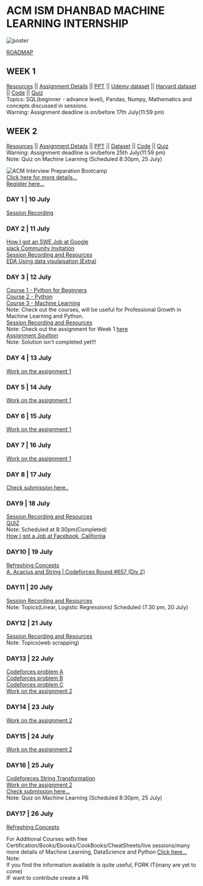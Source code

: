 # ACM ISM DHANBAD MACHINE LEARNING INTERNSHIP   
![poster](https://github.com/AdicherlaVenkataSai/acm-ml-internship/blob/master/ACM%20LOC.jpg)
   

[ROADMAP](https://docs.google.com/document/d/1i_RnLREwEMPZ7rTyEBybQCHi_eiI7csW/edit)
## WEEK 1   
[Resources](https://drive.google.com/drive/folders/1gCqtfG3NTapGiPJGgHsajWbi1FpbG9xp) || [Assignment Details](https://drive.google.com/drive/folders/1hnRcA5Ehl_B5IlxWgeTX83y3NX7ZV_4W) || [PPT](https://docs.google.com/presentation/d/11gibQ2hERG3WK2tlDTgzc7px8o9HLLkKIFciookATYA/edit?usp=sharing) || [Udemy dataset](https://drive.google.com/file/d/1EDd0m2naDuXXwYZRwwEjMRztOF6ZrL_l/view?usp=sharing) || [Harvard dataset](https://drive.google.com/file/d/10jpyLp28eJPv1CPfBhyWM4OiQcrZNKdD/view?usp=sharing) || [Code](https://colab.research.google.com/drive/1MaMMC-TLH2ji4FEm-2AubHXRNQkiqHsP?usp=sharing) || [Quiz](https://docs.google.com/forms/d/e/1FAIpQLSe2sGo_gu1lQdEA0BSqVqQDfiKE_-v6DPgdj8Hpf7YrTxo2QA/viewform?vc=0&c=0&w=1&usp=mail_form_link)    
Topics: SQL(beginner - advance level), Pandas, Numpy, Mathematics and concepts discussed in sessions.   
Warning: Assignment deadline is on/before 17th July(11:59 pm)   
## WEEK 2   
[Resources](https://drive.google.com/drive/folders/13XMOwskEBk-_9qloihn1dsJElIBNjaIR) || [Assignment Details](https://drive.google.com/drive/folders/1tXUGuxdzwOTBZTd1073X2YE0YbMQ3IFz) || [PPT]() || [Dataset](https://github.com/AdicherlaVenkataSai/acm-ml-internship/blob/master/adicherla/week%202/bank-full.csv) || [Code](https://github.com/AdicherlaVenkataSai/acm-ml-internship/blob/master/adicherla/week%202/week_2%20(1).ipynb) || [Quiz](https://docs.google.com/forms/d/e/1FAIpQLSfeU9kKSBLx9zbdJIkssgfNisjChJNw4G_L4SKZ_L2cQLPb0Q/viewform)  
Warning: Assignment deadline is on/before 25th July(11:59 pm)  
Note: Quiz on Machine Learning (Scheduled 8:30pm, 25 July)
  
 
![ACM Interview Preparation Bootcamp](https://github.com/AdicherlaVenkataSai/acm-ml-internship/blob/master/BootCamp.jpeg)  
[Click here for more details...](https://github.com/AdicherlaVenkataSai/acm-ml-internship/blob/master/ACM%20Bootcamp.pdf)  
[Register here...](https://docs.google.com/forms/d/e/1FAIpQLSeISi89wkN6o_r1LMowi7pBZwIsXJHhfu5CkHbOoZVRrSc9rQ/viewform)

 
### DAY 1 | 10 July   
[Session Recording](https://www.dropbox.com/sh/wkwm1di477x5k0y/AABHhBxbE9VFT4NgynXsYV0Qa?dl=0)    
### DAY 2 | 11 July   
[How I got an SWE Job at Google](https://www.youtube.com/watch?v=EXKBE4VJtLY&feature=youtu.be)    
[slack Community Invitation](https://join.slack.com/t/acmml/shared_invite/zt-fjzx9l9z-2rN30P_Uo64HKUK8s~SZWQ)   
[Session Recording and Resources](https://drive.google.com/drive/folders/19j2dxF-yN4vSJ8V7mxg3dMg0XuUVUO_z)   
[EDA Using data visulaisation (Extra)](https://medium.com/@shantanu0707/analysing-stackoverflows-users-7547424f4432)    
### DAY 3 | 12 July   
[Course 1 - Python for Beginners](https://geeksgod.com/udemy-free-course/python-for-beginners-basics-to-advanced/)    
[Course 2 - Python](https://geeksgod.com/udemy-free-course/python-for-beginners-learn-all-the-basics-of-python/)    
[Course 3 - Machine Learning](https://geeksgod.com/udemy-free-course/step-by-step-guide-to-machine-learning/)   
Note: Check out the courses, will be useful for Professional Growth in Machine Learning and Python.   
[Session Recording and Resources](https://drive.google.com/drive/folders/1B4-ROSnBi28ngntGrfARaCGR_V_5AxlT)   
Note: Check out the assignment for Week 1 [here](https://drive.google.com/drive/folders/1hnRcA5Ehl_B5IlxWgeTX83y3NX7ZV_4W)    
[Assignment Soultion](https://github.com/AdicherlaVenkataSai/acm-ml-internship/tree/master/week%201)   
Note: Solution isn't completed yet!!!   
### DAY 4 | 13  July    
[Work on the assignment 1](https://drive.google.com/drive/folders/1hnRcA5Ehl_B5IlxWgeTX83y3NX7ZV_4W)    
### DAY 5 | 14 July   
[Work on the assignment 1](https://drive.google.com/drive/folders/1hnRcA5Ehl_B5IlxWgeTX83y3NX7ZV_4W)
### DAY 6 | 15 July   
[Work on the assignment 1](https://drive.google.com/drive/folders/1hnRcA5Ehl_B5IlxWgeTX83y3NX7ZV_4W)    
### DAY 7 | 16 July   
[Work on the assignment 1](https://drive.google.com/drive/folders/1hnRcA5Ehl_B5IlxWgeTX83y3NX7ZV_4W)    
### DAY 8 | 17 July   
[Check submission here..](https://github.com/AdicherlaVenkataSai/acm-ml-internship/tree/master/adicherla/week%201)    
### DAY9 | 18 July    
[Session Recording and Resources](https://drive.google.com/folderview?id=12auVoHz6rpLPm5cCCP3_Ld7ZYuwHZcoV)   
[QUIZ](https://docs.google.com/forms/d/e/1FAIpQLSe2sGo_gu1lQdEA0BSqVqQDfiKE_-v6DPgdj8Hpf7YrTxo2QA/viewform?vc=0&c=0&w=1&usp=mail_form_link)   
Note: Scheduled at 8:30pm(Completed)    
[How I got a Job at Facebook, California](https://www.youtube.com/watch?v=XEHY2hQsHB8&feature=youtu.be)   
### DAY10 | 19 July   
[Refreshing Concepts](https://drive.google.com/drive/folders/1w5JQjQNVsItKZaEL_6ZkO14auxGDg-TE?usp=sharing)   
[A. Acacius and String | Codeforces Round #657 (Div 2)](https://www.youtube.com/watch?v=jyi0VSDFc90&feature=youtu.be)   
### DAY11 | 20 July   
[Session Recording and Resources](https://drive.google.com/file/d/1GOx2qZxE9amzXBD7c8miINb73wj2qMXs/view)   
Note: Topics(Linear, Logistic Regressions) Scheduled (7:30 pm, 20 July)   
### DAY12 | 21 July   
[Session Recording and Resources](https://drive.google.com/file/d/1GOx2qZxE9amzXBD7c8miINb73wj2qMXs/view)   
Note: Topics(web scrapping)  
### DAY13 | 22 July  
[Codeforces problem A](https://www.youtube.com/watch?v=l7rFxqFC_m0&feature=youtu.be)  
[Codeforces problem B](https://www.youtube.com/watch?v=uMqAJv5OS_I&feature=youtu.be)  
[Codeforces problem C](https://www.youtube.com/watch?v=-BqH7BS4ThA&feature=youtu.be)  
[Work on the assignment 2](https://colab.research.google.com/drive/1-3eViQahTbag15hlBVocLhJdU5lfTAQU?usp=sharing)  
### DAY14 | 23 July  
[Work on the assignment 2](https://colab.research.google.com/drive/1-3eViQahTbag15hlBVocLhJdU5lfTAQU?usp=sharing)  
### DAY15 | 24 July  
[Work on the assignment 2](https://colab.research.google.com/drive/1-3eViQahTbag15hlBVocLhJdU5lfTAQU?usp=sharing)  
### DAY16 | 25 July  
[Codeforeces String Transformation](https://www.youtube.com/watch?v=_iwbXqf-3T8&feature=youtu.be)  
[Work on the assignment 2](https://colab.research.google.com/drive/1-3eViQahTbag15hlBVocLhJdU5lfTAQU?usp=sharing)  
[Check submission here...](https://github.com/AdicherlaVenkataSai/acm-ml-internship/blob/master/adicherla/week%202/week_2%20(1).ipynb)  
Note: Quiz on Machine Learning (Scheduled 8:30pm, 25 July)     
### DAY17 | 26 July     
[Refreshing Concepts](https://drive.google.com/drive/folders/1w5JQjQNVsItKZaEL_6ZkO14auxGDg-TE?usp=sharing)





For Additional Courses with free Certification/Books/Ebooks/CookBooks/CheatSheets/live sessions/many more details of Machine Learning, DataScience and Python [Click here...](https://github.com/AdicherlaVenkataSai/machine-learning-beginners-hub/blob/master/README.md)    
Note:   
If you find the information available is quite useful, FORK IT(many are yet to come)   
IF want to contribute create a PR 




